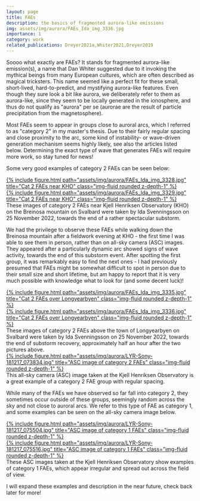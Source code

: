 ```yaml
---
layout: page
title: FAEs
description: the basics of fragmented aurora-like emissions
img: assets/img/aurora/FAEs_Ida_img_3336.jpg
importance: 1
category: work
related_publications: Dreyer2021a,Whiter2021,Dreyer2019
---
```


Soooo what exactly are FAEs? It stands for fragmented aurora-like emission(s), a name that Dan Whiter suggested due to it invoking the mythical beings from many European cultures, which are often described as magical tricksters. This name seemed like a perfect fit for these small, short-lived, hard-to-predict, and mystifying aurora-like features. Even though they sure look a bit like aurora, we deliberately refer to them as aurora-like, since they seem to be locally generated in the ionosphere, and thus do not qualify as "aurora" per se (aurorae are the result of particle precipitation from the magnetosphere). 

Most FAEs seem to appear in groups close to auroral arcs, which I referred to as "category 2" in my master's thesis. Due to their fairly regular spacing and close proximity to the arc, some kind of instability- or wave-driven generation mechanism seems highly likely, see also the articles listed below. Determining the exact type of wave that generates FAEs will require more work, so stay tuned for news!

Some very good examples of category 2 FAEs can be seen below:

<div class="row">
    <div class="col-sm mt-3 mt-md-0">
        <a href="{{ site.baseurl }}/assets/img/aurora/FAEs_Ida_img_3328.jpg">
            {% include figure.html path="assets/img/aurora/FAEs_Ida_img_3328.jpg" title="Cat 2 FAEs near KHO" class="img-fluid rounded z-depth-1" %}
        </a>
    </div>
    <div class="col-sm mt-3 mt-md-0">
        <a href="{{ site.baseurl }}/assets/img/aurora/FAEs_Ida_img_3329.jpg" >
            {% include figure.html path="assets/img/aurora/FAEs_Ida_img_3329.jpg" title="Cat 2 FAEs near KHO" class="img-fluid rounded z-depth-1" %}
        </a>
    </div>
</div>
<div class="caption">
    These images of category 2 FAEs near Kjell Henriksen Observatory (KHO) on the Breinosa mountain on Svalbard were taken by Ida Svenningsson on 25 November 2022, towards the end of a rather spectacular substorm.
</div>

We had the privilege to observe these FAEs while walking down the Breinosa mountain after a fieldwork evening at KHO - the first time I was able to see them in person, rather than on all-sky camera (ASC) images. They appeared after a particularly dynamic arc showed signs of wave activity, towards the end of this substorm event. After spotting the first group, it was remarkably easy to find the next ones - I had previously presumed that FAEs might be somewhat difficult to spot in person due to their small size and short lifetime, but am happy to report that it is very much possible with knowledge what to look for (and some decent luck)!

<div class="row">
    <div class="col-sm mt-3 mt-md-0">
        <a href="{{ site.baseurl }}/assets/img/aurora/FAEs_Ida_img_3335.jpg" >
            {% include figure.html path="assets/img/aurora/FAEs_Ida_img_3335.jpg" title="Cat 2 FAEs over Longyearbyen" class="img-fluid rounded z-depth-1" %}
        </a>
    </div>
    <div class="col-sm mt-3 mt-md-0">
        <a href="{{ site.baseurl }}/assets/img/aurora/FAEs_Ida_img_3336.jpg" >
            {% include figure.html path="assets/img/aurora/FAEs_Ida_img_3336.jpg" title="Cat 2 FAEs over Longyearbyen" class="img-fluid rounded z-depth-1" %}
        </a>
    </div>
</div>
<div class="caption">
    These images of category 2 FAEs above the town of Longyearbyen on Svalbard were taken by Ida Svenningsson on 25 November 2022, towards the end of substorm recovery, approximately half an hour after the two pictures above.
</div>
<div class="row">
    <div class="col-sm mt-3 mt-md-0">
        <a href="{{ site.baseurl }}/assets/img/aurora/LYR-Sony-181217_073834.jpg" >
            {% include figure.html path="assets/img/aurora/LYR-Sony-181217_073834.jpg" title="ASC image of category 2 FAEs" class="img-fluid rounded z-depth-1" %}
        </a>
    </div>
</div>
<div class="caption">
    This all-sky camera (ASC) image taken at the Kjell Henriksen Observatory is a great example of a category 2 FAE group with regular spacing.
</div>

While many of the FAEs we have observed so far fall into category 2, they sometimes occur outside of these groups, seemingly random across the sky and not close to auroral arcs. We refer to this type of FAE as category 1, and some examples can be seen on the all-sky camera image below.

<div class="row">
    <div class="col-sm mt-3 mt-md-0">
        <a href="{{ site.baseurl }}/assets/img/aurora/LYR-Sony-181217_075504.jpg" >
            {% include figure.html path="assets/img/aurora/LYR-Sony-181217_075504.jpg" title="ASC image of category 1 FAEs" class="img-fluid rounded z-depth-1" %}
        </a>
    </div>
    <div class="col-sm mt-3 mt-md-0">
        <a href="{{ site.baseurl }}/assets/img/aurora/LYR-Sony-181217_075516.jpg" >
            {% include figure.html path="assets/img/aurora/LYR-Sony-181217_075516.jpg" title="ASC image of category 1 FAEs" class="img-fluid rounded z-depth-1" %}
        </a>
    </div>
</div>
<div class="caption">
    These ASC images taken at the Kjell Henriksen Observatory show examples of category 1 FAEs, which appear irregular and spread out across the field of view.
</div>

I will expand these examples and description in the near future, check back later for more!
